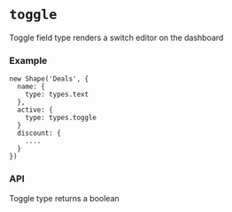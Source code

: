 `toggle`
=======

Toggle field type renders a switch editor on the dashboard

### Example
```
new Shape('Deals', {
  name: {
    type: types.text
  },
  active: {
    type: types.toggle
  }
  discount: {
    ....
  }
})
```

### API
Toggle type returns a boolean
